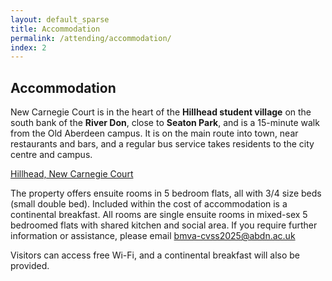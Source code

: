 ```yaml
---
layout: default_sparse
title: Accommodation
permalink: /attending/accommodation/
index: 2
---
```


## Accommodation

New Carnegie Court is in the heart of the **Hillhead student village** on the south bank of the **River Don**, close to **Seaton Park**, and is a 15-minute walk from the Old Aberdeen campus. It is on the main route into town, near restaurants and bars, and a regular bus service takes residents to the city centre and campus.

[Hillhead, New Carnegie Court](https://www.abdn.ac.uk/accommodation/our-accommodation/new-carnegie-court)

The property offers ensuite rooms in 5 bedroom flats, all with 3/4 size beds (small double bed). Included within the cost of accommodation is a continental breakfast. All rooms are single ensuite rooms in mixed-sex 5 bedroomed flats with shared kitchen and social area. If you require further information or assistance, please email [bmva-cvss2025@abdn.ac.uk](mailto:bmva-cvss2025@abdn.ac.uk)

Visitors can access free Wi-Fi, and a continental breakfast will also be provided.


<!-- 
The main accommodation for the {{ site.brand }} is provided by St Chad's College\*. At St Chad’s they pride themselves on their friendly, welcoming and attentive service.

{% include image.html post=page.path file="/assets/images/venue/st_chads_logo.png" format='width:50%' url="https://www.stchads.ac.uk" %}

Accommodation is situated in one of their historic houses on North Bailey, which are far older than their Georgian frontages suggest, some of which are approximately a 5 minute walk from the main college building and heading into town close to restaurants and bars.  Most houses have 3 floors which are accessible by stairs only.

All of their rooms are individual, clean, tastefully decorated and very often contain original features. Tea and coffee-making facilities are provided, as are towels, and rooms are en-suite.

Breakfast is served in the Moulsdale Hall from 08:00 – 09:30. A choice of Full English or Continental style breakfast is available. Their excellent chefs and friendly kitchen staff will be only too happy to help. 


{% include accommodation_carousel.html %}


<hr />

\* Please note the accommodation is subject to change depending on the availability of rooms and the number of attendees. The accommodation may alternatively be provided in alternative nearby venues.

\*\* Information is taken from St Chad's College website https://www.stchads.ac.uk/commercial/bed-breakfast/ and is subject to change. -->
